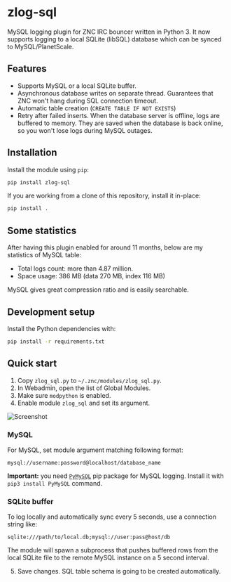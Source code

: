 # zlog-sql
MySQL logging plugin for ZNC IRC bouncer written in Python 3. It now supports logging to a local SQLite (libSQL) database which can be synced to MySQL/PlanetScale.

## Features
* Supports MySQL or a local SQLite buffer.
* Asynchronous database writes on separate thread. Guarantees that ZNC won't hang during SQL connection timeout.
* Automatic table creation (`CREATE TABLE IF NOT EXISTS`)
* Retry after failed inserts. When the database server is offline, logs are buffered to memory. They are saved when the database is back online, so you won't lose logs during MySQL outages.

## Installation

Install the module using `pip`:

```bash
pip install zlog-sql
```

If you are working from a clone of this repository, install it in-place:

```bash
pip install .
```


## Some statistics
After having this plugin enabled for around 11 months, below are my statistics of MySQL table:
* Total logs count: more than 4.87 million.
* Space usage: 386 MB (data 270 MB, index 116 MB)

MySQL gives great compression ratio and is easily searchable.

## Development setup
Install the Python dependencies with:

```bash
pip install -r requirements.txt
```

## Quick start
1. Copy `zlog_sql.py` to `~/.znc/modules/zlog_sql.py`.
2. In Webadmin, open the list of Global Modules.
3. Make sure `modpython` is enabled.
4. Enable module `zlog_sql` and set its argument.

![Screenshot](docs/webadmin_modules.png)

### MySQL
For MySQL, set module argument matching following format:
```
mysql://username:password@localhost/database_name
```
**Important:** you need [`PyMySQL`](https://github.com/PyMySQL/PyMySQL) pip package for MySQL logging. Install it with `pip3 install PyMySQL` command.

### SQLite buffer
To log locally and automatically sync every 5 seconds, use a connection string like:
```
sqlite:///path/to/local.db;mysql://user:pass@host/db
```
The module will spawn a subprocess that pushes buffered rows from the local SQLite
file to the remote MySQL instance on a 5 second interval.

5. Save changes. SQL table schema is going to be created automatically.
